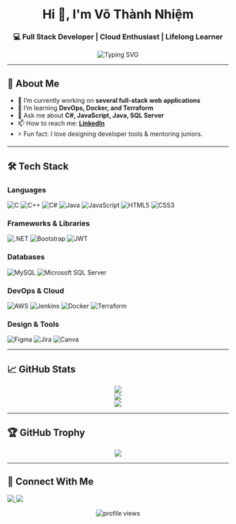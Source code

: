 
<h1 align="center">Hi 👋, I'm Võ Thành Nhiệm</h1>
<h3 align="center">💻 Full Stack Developer | Cloud Enthusiast | Lifelong Learner</h3>

<p align="center">
  <img src="https://readme-typing-svg.demolab.com?font=Fira+Code&duration=3000&pause=1000&color=F75C7E&center=true&vCenter=true&width=500&lines=Welcome+to+my+GitHub!;I+build+efficient+and+scalable+systems.;Explore+my+projects+below!+%F0%9F%92%BB" alt="Typing SVG" />
</p>

---

## 🌟 About Me

- 🔭 I’m currently working on **several full-stack web applications**
- 🌱 I’m learning **DevOps, Docker, and Terraform**
- 💬 Ask me about **C#, JavaScript, Java, SQL Server**
- 📫 How to reach me: **[LinkedIn](https://linkedin.com/in/vothanhnhiem)**
- ⚡ Fun fact: I love designing developer tools & mentoring juniors.

---

## 🛠️ Tech Stack

### Languages
![C](https://img.shields.io/badge/C-00599C?style=flat-square&logo=c)
![C++](https://img.shields.io/badge/C++-00599C?style=flat-square&logo=c%2b%2b)
![C#](https://img.shields.io/badge/CSharp-239120?style=flat-square&logo=c-sharp)
![Java](https://img.shields.io/badge/Java-ED8B00?style=flat-square&logo=java)
![JavaScript](https://img.shields.io/badge/JavaScript-F7DF1E?style=flat-square&logo=javascript)
![HTML5](https://img.shields.io/badge/HTML5-E34F26?style=flat-square&logo=html5)
![CSS3](https://img.shields.io/badge/CSS3-1572B6?style=flat-square&logo=css3)

### Frameworks & Libraries
![.NET](https://img.shields.io/badge/.NET-512BD4?style=flat-square&logo=dotnet)
![Bootstrap](https://img.shields.io/badge/Bootstrap-563D7C?style=flat-square&logo=bootstrap)
![JWT](https://img.shields.io/badge/JWT-black?style=flat-square&logo=JSON%20web%20tokens)

### Databases
![MySQL](https://img.shields.io/badge/MySQL-4479A1?style=flat-square&logo=mysql)
![Microsoft SQL Server](https://img.shields.io/badge/SQL%20Server-CC2927?style=flat-square&logo=microsoft-sql-server)

### DevOps & Cloud
![AWS](https://img.shields.io/badge/AWS-FF9900?style=flat-square&logo=amazon-aws)
![Jenkins](https://img.shields.io/badge/Jenkins-D24939?style=flat-square&logo=jenkins)
![Docker](https://img.shields.io/badge/Docker-2496ED?style=flat-square&logo=docker)
![Terraform](https://img.shields.io/badge/Terraform-7B42BC?style=flat-square&logo=terraform)

### Design & Tools
![Figma](https://img.shields.io/badge/Figma-F24E1E?style=flat-square&logo=figma)
![Jira](https://img.shields.io/badge/Jira-0052CC?style=flat-square&logo=jira)
![Canva](https://img.shields.io/badge/Canva-00C4CC?style=flat-square&logo=canva)

---

## 📈 GitHub Stats

<p align="center">
  <img src="https://github-readme-stats.vercel.app/api?username=vothanhnhiem&show_icons=true&theme=radical" />
  <br/>
  <img src="https://github-readme-stats.vercel.app/api/top-langs/?username=vothanhnhiem&layout=compact&theme=radical" />
  <br/>
  <img src="https://streak-stats.demolab.com?user=vothanhnhiem&theme=radical" />
</p>

---

## 🏆 GitHub Trophy
<p align="center">
  <img src="https://github-profile-trophy.vercel.app/?username=vothanhnhiem&theme=gruvbox&row=1&column=7&margin-w=10" />
</p>

---

## 🔗 Connect With Me
<p>
  <a href="https://linkedin.com/in/vothanhnhiem" target="_blank">
    <img src="https://img.shields.io/badge/LinkedIn-0A66C2?style=flat-square&logo=linkedin&logoColor=white" />
  </a>
  <a href="mailto:youremail@example.com">
    <img src="https://img.shields.io/badge/Email-D14836?style=flat-square&logo=gmail&logoColor=white" />
  </a>
</p>

<p align="center">
  <img src="https://komarev.com/ghpvc/?username=vothanhnhiem&label=Profile+Views&color=blue&style=flat-square" alt="profile views"/>
</p>
